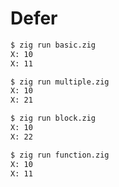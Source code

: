 # Defer

```bash
$ zig run basic.zig
X: 10
X: 11
```

```bash
$ zig run multiple.zig
X: 10
X: 21
```

```bash
$ zig run block.zig
X: 10
X: 22
```

```bash
$ zig run function.zig
X: 10
X: 11
```
